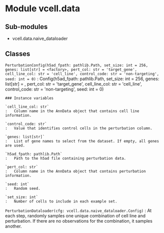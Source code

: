 Module vcell.data
=================

Sub-modules
-----------
* vcell.data.naive_dataloader

Classes
-------

`PerturbationConfig(h5ad_fpath: pathlib.Path, set_size: int = 256, genes: list[str] = <factory>, pert_col: str = 'target_gene', cell_line_col: str = 'cell_line', control_code: str = 'non-targeting', seed: int = 0)`
:   Config(h5ad_fpath: pathlib.Path, set_size: int = 256, genes: list[str] = <factory>, pert_col: str = 'target_gene', cell_line_col: str = 'cell_line', control_code: str = 'non-targeting', seed: int = 0)

    ### Instance variables

    `cell_line_col: str`
    :   Column name in the AnnData object that contains cell line information.

    `control_code: str`
    :   Value that identifies control cells in the perturbation column.

    `genes: list[str]`
    :   List of gene names to select from the dataset. If empty, all genes are used.

    `h5ad_fpath: pathlib.Path`
    :   Path to the h5ad file containing perturbation data.

    `pert_col: str`
    :   Column name in the AnnData object that contains perturbation information.

    `seed: int`
    :   Random seed.

    `set_size: int`
    :   Number of cells to include in each example set.

`PerturbationDataloader(cfg: vcell.data.naive_dataloader.Config)`
:   At each step, randomly samples one unique combination of cell line and perturbation. If there are no observations for the combination, it samples another.